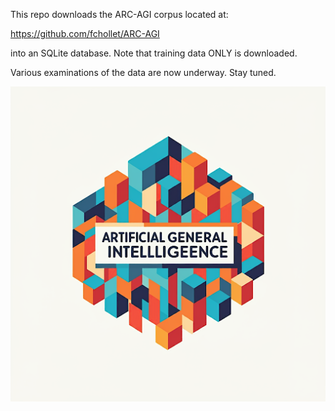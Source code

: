 This repo downloads the ARC-AGI corpus located at:

https://github.com/fchollet/ARC-AGI

into an SQLite database.  Note that training data ONLY is downloaded.

Various examinations of the data are now underway.  Stay tuned.

![LOGO HERE](/docs/images/logo.png)

